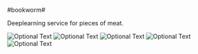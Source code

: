 #bookworm#

Deeplearning service for pieces of meat.

![Optional Text](../master/gifAndPicture/Fill_form_registration.gif)
![Optional Text](../master/gifAndPicture/createBlock.gif)
![Optional Text](../master/gifAndPicture/createTest.gif)
![Optional Text](../master/gifAndPicture/createUserr.gif)
![Optional Text](../master/gifAndPicture/Add-Test-To-Block-testing.gif)

